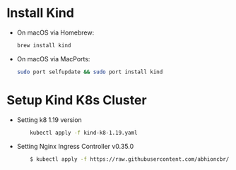 # Install Kind 
- On macOS via Homebrew:
    ```bash
    brew install kind
    ```

- On macOS via MacPorts:
    ```bash
    sudo port selfupdate && sudo port install kind
    ```

# Setup Kind K8s Cluster
- Setting k8 1.19 version
    ```bash
        kubectl apply -f kind-k8-1.19.yaml
    ```

- Setting Nginx Ingress Controller v0.35.0
    ```bash
        $ kubectl apply -f https://raw.githubusercontent.com/abhioncbr/kubernetes-Example/master/K8s-ingress/nginx-ingress-controller/kind/nginx-controller-v0.35.0.yaml
    ```
